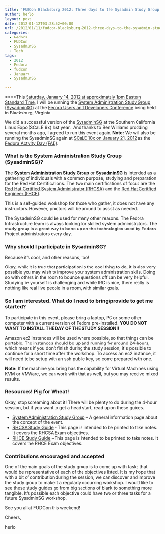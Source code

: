 ```yaml
---
title: 'FUDCon Blacksburg 2012: Three days to the Sysadmin Study Group'
author: herlo
layout: post
date: 2012-01-12T03:28:52+00:00
url: /2012/01/11/fudcon-blacksburg-2012-three-days-to-the-sysadmin-study-group/
categories:
  - Fedora
  - FUDCon
  - SysadminSG
  - Tech
tags:
  - 2012
  - Fedora
  - fudcon
  - January
  - SysadminSG

---
```

****This [Saturday, January 14, 2012 at approximately 1pm Eastern Standard Time][1], I will be running the [System Administration Study Group (SysadminSG)][2] at the [Fedora Users and Developers Conference][3] being held in Blacksburg, Virginia.

We did a successful version of the [SysadminSG][2] at the Southern California Linux Expo (SCaLE 9x) last year.  And thanks to Ben Williams prodding several months ago, I agreed to run this event again. **Note:** We will also be running the SysadminSG again at [SCaLE 10x on January 21, 2012][4] as the [Fedora Activity Day (FAD)][5].

### What is the System Administration Study Group (SysadminSG)?

The [**System Administration Study Group**][2] or  **[SysadminSG][2]** is intended as a gathering of individuals with a common purpose, studying and preparation for the Red Hat Certifications. The two main certifications of focus are the [Red Hat Certified System Administrator (RHCSA)][6] and the [Red Hat Ceritfied Engineer (RHCE)][7].

This is a self-guided workshop for those who gather, it does not have any instructors. However, proctors will be around to assist as needed.

The SysadminSG could be used for many other reasons. The Fedora Infrastructure team is always looking for skilled system administrators. The study group is a great way to bone up on the technologies used by Fedora Project administrators every day.

### Why should I participate in SysadminSG?

Because it's cool, and other reasons, too!

Okay, while it is true that participation is the cool thing to do, it is also very possible you may wish to improve your system administration skills. Doing so with others in the room to bounce questions off can be very helpful. Studying by yourself is challenging and while IRC is nice, there really is nothing like real live people in a room, with similar goals.

### So I am interested. What do I need to bring/provide to get me started?

To participate in this event, please bring a laptop, PC or some other computer with a current version of Fedora pre-installed. **YOU DO NOT WANT TO INSTALL THE DAY OF THE STUDY SESSION!!**

Amazon ec2 instances will be used where possible, so that things can be portable. The instances should be up and running for around 24-hours, which means if you don't finish during the study session, it's possible to continue for a short time after the workshop. To access an ec2 instance, it will need to be setup with an ssh public key, so come prepared with one.

**Note:** If the machine you bring has the capability for Virtual Machines using KVM or VMWare, we can work with that as well, but you may receive mixed results.

### Resources! Pig for Wheat!

Okay, stop screaming about it! There will be plenty to do during the 4-hour session, but if you want to get a head start, read up on these guides.

  * [System Administration Study Group][2] – A general information page about the concept of the event.
  * [RHCSA Study Guide][8] – This page is intended to be printed to take notes. It covers the RHCSA Exam objectives.
  * [RHCE Study Guide][9] – This page is intended to be printed to take notes. It covers the RHCE Exam objectives.

### Contributions encouraged and accepted

One of the main goals of the study group is to come up with tasks that would be representative of each of the objectives listed. It is my hope that with a bit of contribution during the session, we can discover and improve the study group to make it a regularly occurring workshop. I would like to see these study guides go from big sections of blank to something more tangible. It's possible each objective could have two or three tasks for a future SysadminSG workshop.

See you all at FUDCon this weekend!

Cheers,

herlo

 [1]: https://fedoraproject.org/wiki/FUDCon:Blacksburg_2012#Workshops
 [2]: https://fedoraproject.org/wiki/System_Administration_Study_Group
 [3]: https://fedoraproject.org/wiki/FUDCon:Blacksburg_2012
 [4]: http://www.socallinuxexpo.org/scale10x/events/fedora-activity-day
 [5]: http://fedoraproject.org/wiki/Fedora_Activity_Day_-_FAD
 [6]: http://www.redhat.com/certification/rhcsa/
 [7]: http://www.redhat.com/certification/rhce/
 [8]: https://fedoraproject.org/wiki/SysadminSG_RHCSA_Study_Guide
 [9]: https://fedoraproject.org/wiki/SysadminSG_RHCE_Study_Guide